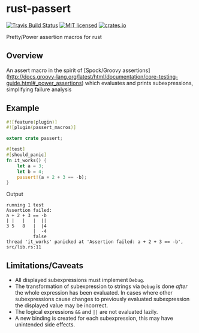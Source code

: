 # rust-passert

[![Travis Build Status](https://travis-ci.org/manuel-woelker/rust-passert.svg)](https://travis-ci.org/manuel-woelker/rust-passert)
[![MIT licensed](https://img.shields.io/badge/license-MIT-blue.svg)](./LICENSE)
[![crates.io](http://meritbadge.herokuapp.com/passert)](https://crates.io/crates/passert)

Pretty/Power assertion macros for rust

## Overview

An assert macro in the spirit of
[Spock/Groovy assertions]
(http://docs.groovy-lang.org/latest/html/documentation/core-testing-guide.html#_power_assertions) which evaluates and prints subexpressions,
simplifying failure analysis

## Example

```rust
#![feature(plugin)]
#![plugin(passert_macros)]

extern crate passert;

#[test]
#[should_panic]
fn it_works() {
    let a = 3;
    let b = 4;
    passert!(a + 2 + 3 == -b);
}
```

Output


```
running 1 test
Assertion failed:
a + 2 + 3 == -b
| |   |   |  ||
3 5   8   |  |4
          |  -4
          false
thread 'it_works' panicked at 'Assertion failed: a + 2 + 3 == -b', src/lib.rs:11

```

## Limitations/Caveats

 - All displayed subexpressions must implement `Debug`.
 - The transformation of subexpression to strings via `Debug` is done _after_ the whole expression
   has been evaluated. In cases where other subexpressions cause changes to previously
   evaluated subexpression the displayed value may be incorrect.
 - The logical expressions `&&` and `||` are not evaluated lazily.
 - A new binding is created for each subexpression, this may have unintended side effects.
